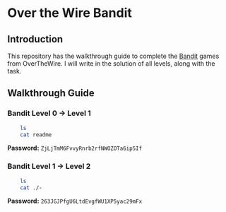 # Over the Wire Bandit

## Introduction

This repository has the walkthrough guide to complete the [Bandit](https://overthewire.org/wargames/bandit/) games from OverTheWire.
I will write in the solution of all levels, along with the task.

## Walkthrough Guide

### **Bandit Level 0 -> Level 1**

```bash
    ls
    cat readme
```
**Password:** ```ZjLjTmM6FvvyRnrb2rfNWOZOTa6ip5If```

### **Bandit Level 1 -> Level 2**

```bash
    ls
    cat ./-
```
**Password:** ```263JGJPfgU6LtdEvgfWU1XP5yac29mFx```
